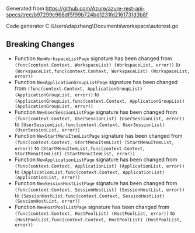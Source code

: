
Generated from https://github.com/Azure/azure-rest-api-specs/tree/b97299c968df5f99b724bd1231fd2161731d3b8f

Code generator C:\Users\dapzhang\Documents\workspace\autorest.go

## Breaking Changes

- Function `NewWorkspaceListPage` signature has been changed from `(func(context.Context, WorkspaceList) (WorkspaceList, error))` to `(WorkspaceList,func(context.Context, WorkspaceList) (WorkspaceList, error))`
- Function `NewApplicationGroupListPage` signature has been changed from `(func(context.Context, ApplicationGroupList) (ApplicationGroupList, error))` to `(ApplicationGroupList,func(context.Context, ApplicationGroupList) (ApplicationGroupList, error))`
- Function `NewUserSessionListPage` signature has been changed from `(func(context.Context, UserSessionList) (UserSessionList, error))` to `(UserSessionList,func(context.Context, UserSessionList) (UserSessionList, error))`
- Function `NewStartMenuItemListPage` signature has been changed from `(func(context.Context, StartMenuItemList) (StartMenuItemList, error))` to `(StartMenuItemList,func(context.Context, StartMenuItemList) (StartMenuItemList, error))`
- Function `NewApplicationListPage` signature has been changed from `(func(context.Context, ApplicationList) (ApplicationList, error))` to `(ApplicationList,func(context.Context, ApplicationList) (ApplicationList, error))`
- Function `NewSessionHostListPage` signature has been changed from `(func(context.Context, SessionHostList) (SessionHostList, error))` to `(SessionHostList,func(context.Context, SessionHostList) (SessionHostList, error))`
- Function `NewHostPoolListPage` signature has been changed from `(func(context.Context, HostPoolList) (HostPoolList, error))` to `(HostPoolList,func(context.Context, HostPoolList) (HostPoolList, error))`

